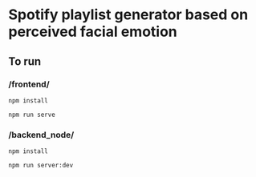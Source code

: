 # Spotify playlist generator based on perceived facial emotion




## To run

### /frontend/

```
npm install
```
```
npm run serve
```

### /backend_node/

```
npm install
```
```
npm run server:dev
```
